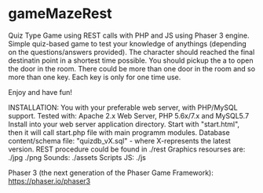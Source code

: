 # gameMazeRest
Quiz Type Game using REST calls with PHP and JS using Phaser 3 engine.
Simple quiz-based game to test your knowledge of anythings (depending on the questions/answers provided). 
The character should reached the final destinatin point in a shortest time possible. 
You should pickup the a to open the door in the room. 
There could be more than one door in the room and so more than one key. 
Each key is only for one time use.

Enjoy and have fun!

INSTALLATION:
You with your preferable web server, with PHP/MySQL support.
Tested with: Apache 2.x Web Server, PHP 5.6x/7.x and MySQL5.7
Install into your web server application directory.
Start with "start.html", then it will call start.php file with main programm modules.
Database content/schema file: "quizdb_vX.sql" - where X-represents the latest version.
REST procedure could be found in  ./rest
Graphics resourses are:
./jpg
./png
Sounds:
./assets
Scripts JS:
./js

Phaser 3 (the next generation of the Phaser Game Framework):
https://phaser.io/phaser3
